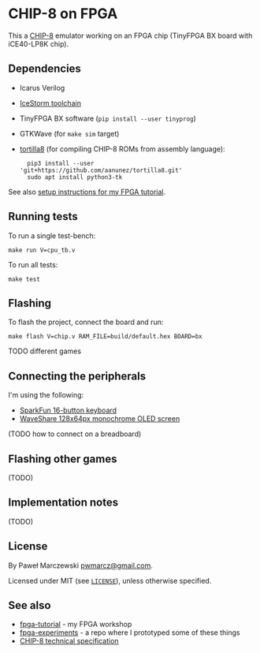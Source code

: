 # CHIP-8 on FPGA

This a [CHIP-8](https://en.wikipedia.org/wiki/CHIP-8) emulator working on an
FPGA chip (TinyFPGA BX board with iCE40-LP8K chip).

## Dependencies

* Icarus Verilog
* [IceStorm toolchain](http://www.clifford.at/icestorm/)
* TinyFPGA BX software (`pip install --user tinyprog`)
* GTKWave (for `make sim` target)
* [tortilla8](https://github.com/aanunez/tortilla8/tree/master/tortilla8) (for
  compiling CHIP-8 ROMs from assembly language):

        pip3 install --user 'git+https://github.com/aanunez/tortilla8.git'
        sudo apt install python3-tk

See also [setup instructions for my FPGA tutorial](https://pwmarcz.github.io/fpga-tutorial/fpga.html).

## Running tests

To run a single test-bench:

    make run V=cpu_tb.v

To run all tests:

    make test

## Flashing

To flash the project, connect the board and run:

    make flash V=chip.v RAM_FILE=build/default.hex BOARD=bx

TODO different games

## Connecting the peripherals

I'm using the following:

* [SparkFun 16-button keyboard](https://www.sparkfun.com/products/14881)
* [WaveShare 128x64px monochrome OLED screen](https://www.waveshare.com/0.96inch-oled-b.htm)

(TODO how to connect on a breadboard)

## Flashing other games

(TODO)

## Implementation notes

(TODO)

## License

By Paweł Marczewski <pwmarcz@gmail.com>.

Licensed under MIT (see [`LICENSE`](LICENSE)), unless otherwise specified.

## See also

* [fpga-tutorial](https://github.com/pwmarcz/fpga-tutorial) - my FPGA workshop
* [fpga-experiments](https://github.com/pwmarcz/fpga-experiments) - a repo where I prototyped some of these things
* [CHIP-8 technical specification](http://devernay.free.fr/hacks/chip8/C8TECH10.HTM)
